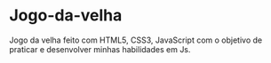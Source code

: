 # Jogo-da-velha
Jogo da velha feito com HTML5, CSS3, JavaScript com o objetivo de praticar e desenvolver minhas habilidades em Js. 
